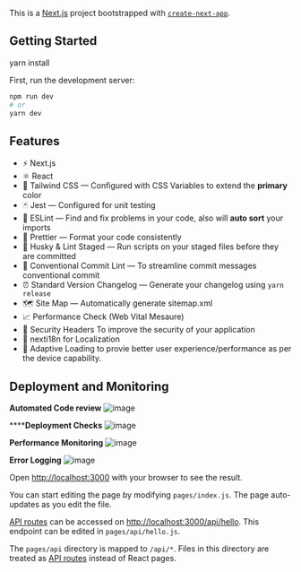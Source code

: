 This is a [Next.js](https://nextjs.org/) project bootstrapped with [`create-next-app`](https://github.com/vercel/next.js/tree/canary/packages/create-next-app).



## Getting Started
yarn install

First, run the development server:
```bash
npm run dev
# or
yarn dev
```

## Features
- ⚡️ Next.js
- ⚛️ React 
- 💨 Tailwind CSS  — Configured with CSS Variables to extend the **primary** color
- 🃏 Jest — Configured for unit testing
- 📏 ESLint — Find and fix problems in your code, also will **auto sort** your imports
- 💖 Prettier — Format your code consistently
- 🐶 Husky & Lint Staged — Run scripts on your staged files before they are committed
- 🤖 Conventional Commit Lint — To streamline commit messages conventional commit
- ⏰ Standard Version Changelog — Generate your changelog using `yarn release`
- 🗺 Site Map — Automatically generate sitemap.xml
- 📈 Performance Check (Web Vital Mesaure) 
- 👷 Security Headers To improve the security of your application
- 💎 nexti18n for Localization 
- 👀 Adaptive Loading to provie better user experience/performance as per the device capability.

## Deployment and Monitoring

**Automated Code review**
![image](https://user-images.githubusercontent.com/2927803/148933121-9308c78d-e914-4f4b-8545-a6a1df223a90.png)


******Deployment Checks**
![image](https://user-images.githubusercontent.com/2927803/148932659-7d1d9bd8-ce04-4132-99eb-ccf13abc487e.png)

**Performance Monitoring**
![image](https://user-images.githubusercontent.com/2927803/148932825-6145645c-cd20-496b-9313-2a7589b14251.png)

**Error Logging**
![image](https://user-images.githubusercontent.com/2927803/148932986-b8d8027f-6e9d-4985-8da3-aea8a0f1cf4d.png)


Open [http://localhost:3000](http://localhost:3000) with your browser to see the result.

You can start editing the page by modifying `pages/index.js`. The page auto-updates as you edit the file.

[API routes](https://nextjs.org/docs/api-routes/introduction) can be accessed on [http://localhost:3000/api/hello](http://localhost:3000/api/hello). This endpoint can be edited in `pages/api/hello.js`.

The `pages/api` directory is mapped to `/api/*`. Files in this directory are treated as [API routes](https://nextjs.org/docs/api-routes/introduction) instead of React pages.
